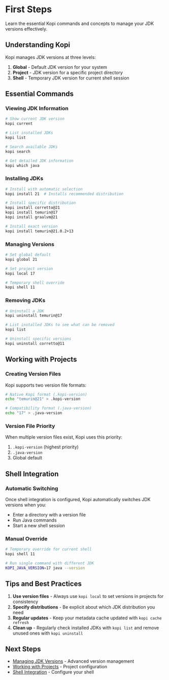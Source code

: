 # First Steps

Learn the essential Kopi commands and concepts to manage your JDK versions effectively.

## Understanding Kopi

Kopi manages JDK versions at three levels:

1. **Global** - Default JDK version for your system
2. **Project** - JDK version for a specific project directory
3. **Shell** - Temporary JDK version for current shell session

## Essential Commands

### Viewing JDK Information

```bash
# Show current JDK version
kopi current

# List installed JDKs
kopi list

# Search available JDKs
kopi search

# Get detailed JDK information
kopi which java
```

### Installing JDKs

```bash
# Install with automatic selection
kopi install 21  # Installs recommended distribution

# Install specific distribution
kopi install corretto@21
kopi install temurin@17
kopi install graalvm@21

# Install exact version
kopi install temurin@21.0.2+13
```

### Managing Versions

```bash
# Set global default
kopi global 21

# Set project version
kopi local 17

# Temporary shell override
kopi shell 11
```

### Removing JDKs

```bash
# Uninstall a JDK
kopi uninstall temurin@17

# List installed JDKs to see what can be removed
kopi list

# Uninstall specific versions
kopi uninstall corretto@11
```

## Working with Projects

### Creating Version Files

Kopi supports two version file formats:

```bash
# Native Kopi format (.kopi-version)
echo "temurin@21" > .kopi-version

# Compatibility format (.java-version)
echo "17" > .java-version
```

### Version File Priority

When multiple version files exist, Kopi uses this priority:

1. `.kopi-version` (highest priority)
2. `.java-version`
3. Global default

## Shell Integration

### Automatic Switching

Once shell integration is configured, Kopi automatically switches JDK versions when you:

- Enter a directory with a version file
- Run Java commands
- Start a new shell session

### Manual Override

```bash
# Temporary override for current shell
kopi shell 11

# Run single command with different JDK
KOPI_JAVA_VERSION=17 java --version
```

## Tips and Best Practices

1. **Use version files** - Always use `kopi local` to set versions in projects for consistency
2. **Specify distributions** - Be explicit about which JDK distribution you need
3. **Regular updates** - Keep your metadata cache updated with `kopi cache refresh`
4. **Clean up** - Regularly check installed JDKs with `kopi list` and remove unused ones with `kopi uninstall`

## Next Steps

- [Managing JDK Versions](../guide/managing-versions.md) - Advanced version management
- [Working with Projects](../guide/projects.md) - Project configuration
- [Shell Integration](../guide/shell-integration.md) - Configure your shell
